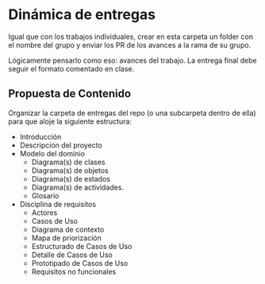 # Dinámica de entregas

Igual que con los trabajos individuales, crear en esta carpeta un folder con el nombre del grupo y enviar los PR de los avances a la rama de su grupo.

Lógicamente pensarlo como eso: avances del trabajo. La entrega final debe seguir el formato comentado en clase.

## Propuesta de Contenido

Organizar la carpeta de entregas del repo (o una subcarpeta dentro de ella) para que aloje la siguiente estructura:

* Introducción
* Descripción del proyecto
* Modelo del dominio
    * Diagrama(s) de clases
    * Diagrama(s) de objetos
    * Diagrama(s) de estados
    * Diagrama(s) de actividades.
    * Glosario
* Disciplina de requisitos
    * Actores
    * Casos de Uso
    * Diagrama de contexto
    * Mapa de priorización
    * Estructurado de Casos de Uso
    * Detalle de Casos de Uso
    * Prototipado de Casos de Uso
    * Requisitos no funcionales
